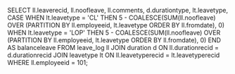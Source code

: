 SELECT
    ll.leaverecid,
    ll.noofleave,
    ll.comments,
    d.durationtype,
    lt.leavetype,
    CASE
        WHEN lt.leavetype = 'CL' THEN 5 - COALESCE(SUM(ll.noofleave) OVER (PARTITION BY ll.employeeid, lt.leavetype ORDER BY ll.fromdate), 0)
        WHEN lt.leavetype = 'LOP' THEN 5 - COALESCE(SUM(ll.noofleave) OVER (PARTITION BY ll.employeeid, lt.leavetype ORDER BY ll.fromdate), 0)
    END AS balanceleave
FROM
    leave_log ll
JOIN
    duration d ON ll.durationrecid = d.durationrecid
JOIN
    leavetype lt ON ll.leavetyperecid = lt.leavetyperecid
WHERE
    ll.employeeid = 101;
    
